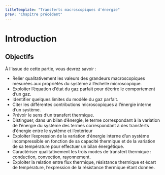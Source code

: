 ```yaml
---
titleTemplate: "Transferts macroscopiques d'énergie"
prev: "Chapitre précédent"
---
```


# Introduction

## Objectifs

À l'issue de cette partie, vous devrez savoir :

- Relier qualitativement les valeurs des grandeurs macroscopiques mesurées aux propriétés du système à l’échelle microscopique.
- Exploiter l’équation d’état du gaz parfait pour décrire le comportement d’un gaz.
- Identifier quelques limites du modèle du gaz parfait.
- Citer les différentes contributions microscopiques à l’énergie interne d’un système.
- Prévoir le sens d’un transfert thermique.
- Distinguer, dans un bilan d’énergie, le terme correspondant à la variation de l’énergie du système des termes correspondant à des transferts d’énergie entre le système et l’extérieur
- Exploiter l’expression de la variation d’énergie interne d’un système incompressible en fonction de sa capacité thermique et de la variation de sa température pour effectuer un bilan énergétique.
- Caractériser qualitativement les trois modes de transfert thermique : conduction, convection, rayonnement.
- Exploiter la relation entre flux thermique, résistance thermique et écart de température, l’expression de la résistance thermique étant donnée.
